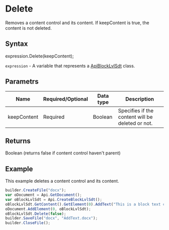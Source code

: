 # Delete

Removes a content control and its content. If keepContent is true, the content is not deleted.

## Syntax

expression.Delete(keepContent);

`expression` - A variable that represents a [ApiBlockLvlSdt](../ApiBlockLvlSdt.md) class.

## Parametrs

| **Name** | **Required/Optional** | **Data type** | **Description** |
| ------------- | ------------- | ------------- | ------------- |
| keepContent | Required | Boolean | Specifies if the content will be deleted or not. |

## Returns

Boolean (returns false if content control haven't parent)

## Example

This example deletes a content control and its content.

```javascript
builder.CreateFile("docx");
var oDocument = Api.GetDocument();
var oBlockLvlSdt = Api.CreateBlockLvlSdt();
oBlockLvlSdt.GetContent().GetElement(0).AddText("This is a block text content control.");
oDocument.AddElement(0, oBlockLvlSdt);
oBlockLvlSdt.Delete(false);
builder.SaveFile("docx", "AddText.docx");
builder.CloseFile();
```